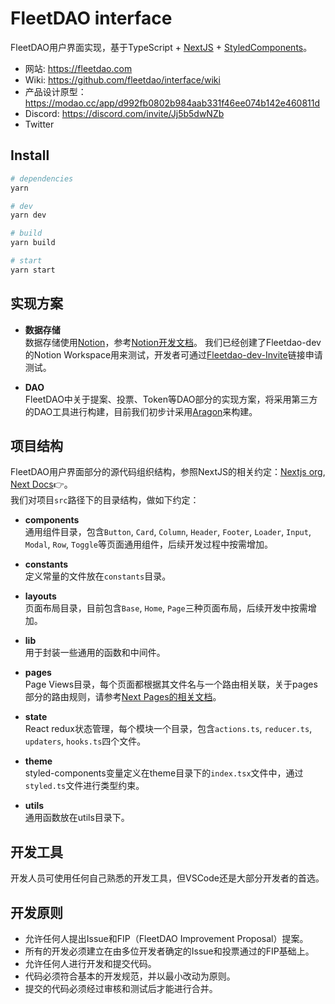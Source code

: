 # FleetDAO interface

FleetDAO用户界面实现，基于TypeScript + [NextJS](https://github.com/vercel/next.js) + [StyledComponents](https://styled-components.com/)。

- 网站: https://fleetdao.com
- Wiki: https://github.com/fleetdao/interface/wiki
- 产品设计原型：https://modao.cc/app/d992fb0802b984aab331f46ee074b142e460811d
- Discord: https://discord.com/invite/Jj5b5dwNZb
- Twitter

## Install
```bash
# dependencies
yarn

# dev
yarn dev

# build
yarn build

# start
yarn start
```

## 实现方案
- **数据存储**  
数据存储使用[Notion](https://www.notion.so)，参考[Notion开发文档](https://developers.notion.com)。
我们已经创建了Fleetdao-dev的Notion Workspace用来测试，开发者可通过[Fleetdao-dev-Invite](https://www.notion.so/fleetdao-dev/invite/acb27d1e3fa1f3c50acbd66ab88fb793f264bf52)链接申请测试。

- **DAO**  
FleetDAO中关于提案、投票、Token等DAO部分的实现方案，将采用第三方的DAO工具进行构建，目前我们初步计采用[Aragon](https://aragon.org)来构建。

## 项目结构
FleetDAO用户界面部分的源代码组织结构，参照NextJS的相关约定：[Nextjs org](https://nextjs.org), [Next Docs](https://nextjs.org/docs/getting-started)👉。  
我们对项目`src`路径下的目录结构，做如下约定：
- **components**  
通用组件目录，包含`Button`, `Card`, `Column`, `Header`, `Footer`, `Loader`, `Input`, `Modal`, `Row`, `Toggle`等页面通用组件，后续开发过程中按需增加。

- **constants**  
定义常量的文件放在`constants`目录。

- **layouts**  
页面布局目录，目前包含`Base`, `Home`, `Page`三种页面布局，后续开发中按需增加。

- **lib**  
用于封装一些通用的函数和中间件。

- **pages**  
Page Views目录，每个页面都根据其文件名与一个路由相关联，关于pages部分的路由规则，请参考[Next Pages的相关文档](https://nextjs.org/docs/basic-features/pages)。

- **state**  
React redux状态管理，每个模块一个目录，包含`actions.ts`, `reducer.ts`, `updaters`, `hooks.ts`四个文件。

- **theme**  
styled-components变量定义在theme目录下的`index.tsx`文件中，通过`styled.ts`文件进行类型约束。

- **utils**  
通用函数放在utils目录下。

## 开发工具
开发人员可使用任何自己熟悉的开发工具，但VSCode还是大部分开发者的首选。

## 开发原则
- 允许任何人提出Issue和FIP（FleetDAO Improvement Proposal）提案。
- 所有的开发必须建立在由多位开发者确定的Issue和投票通过的FIP基础上。
- 允许任何人进行开发和提交代码。
- 代码必须符合基本的开发规范，并以最小改动为原则。
- 提交的代码必须经过审核和测试后才能进行合并。